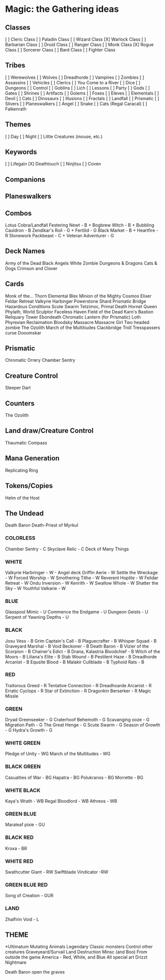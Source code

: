 # Magic: the Gathering ideas

## Classes

[ ] Cleric Class
[ ] Paladin Class
[ ] Wizard Class
[X] Warlock Class
[ ] Barbarian Class
[ ] Druid Class
[ ] Ranger Class
[ ] Monk Class
[X] Rogue Class
[ ] Sorcerer Class
[ ] Bard Class
[ ] Fighter Class

## Tribes

[ ] Werewolves
[ ] Wolves
[ ] Dreadhorde
[ ] Vampires
[ ] Zombies
[ ] Assassins
[ ] Vehicles
[ ] Clerics
[ ] You Come to a River
[ ] Dice
[ ] Dungeons
[ ] Control
[ ] Goblins
[ ] Lich
[ ] Lessons
[ ] Party
[ ] Gods
[ ] Gates
[ ] Shrines
[ ] Artifacts
[ ] Golems
[ ] Foxes
[ ] Eleves
[ ] Elementals
[ ] Devil
[ ] Cats
[ ] Dinosaurs
[ ] Illusions
[ ] Fractals
[ ] Landfall
[ ] Prismatic
[ ] Slivers
[ ] Planeswalkers
[ ] Angel
[ ] Snake
[ ] Cats (Regal Caracal)
[ ] Falkenrath

## Themes

[ ] Day
[ ] Night
[ ] Little Creatures (mouse, etc.)

## Keywords

[ ] Lifegain
[X] Deathtouch
[ ] Ninjitsu
[ ] Coven

## Companions

## Planeswalkers

## Combos

Lotus Cobra/Landfall
Festering Newt - B + Bogbrew Witch - B + Bubbling Cauldron - B
Zendikar's Roil - G + Fertilid - G
Black Market - B + Heartfire - R
Stonework Packbeast - C + Veteran Adventurer - G

## Deck Names

Army of the Dead
Black Angels
White Zombie
Dungeons & Dragons
Cats & Dogs
Crimson and Clover

## Cards

Monk of the...
Thorn Elemental
Blex
Minion of the Mighty
Cosmos Elixer
Feldar Retreat
Valkyrie Harbinger
Powerstone Shard
Prismatic Bridge
Hazardous Conditions
Scute Swarm
Tetzimoc, Primal Death
Hornet Queen
Phylath, World Sculptor
Faceless Haven
Field of the Dead
Karn's Bastion
Reliquary Tower
Ebondeath
Chromatic Lantern (for Prismatic)
Loth
Phyrexian Reclaimation
Bloodsky Massacre
Massacre Girl
Two headed zombie
The Ozolith
March of the Multitiudes
Clackbridge Troll
Tresspassers curse
Dooomskar


## Prismatic

Chromatic Orrery
Chamber Sentry

## Creature Control

Sleeper Dart

## Counters

The Ozolith

## Land draw/Creature Control

Thaumatic Compass

## Mana Generation

Replicating Ring

## Tokens/Copies

Helm of the Host

## The Undead

Death Baron
Death-Priest of Myrkul

### COLORLESS

Chamber Sentry - C
Skyclave Relic - C
Deck of Many Things

### WHITE

Valkyrie Harbringer - W - Angel deck
Griffin Aerie - W
Settle the Wreckage - W
Forced Worship - W
Smothering Tithe - W
Reverent Hoplite - W
Felidar Retreat - W
Ondu Inversion - W
Kenrith - W
Swallow Whole - W
Shatter the Sky - W
Youthful Valkarie - W

### BLUE

Glasspool Mimic - U
Commence the Endgame - U
Dungeon Geists - U
Serpent of Yawning Depths - U

### BLACK

Josu Vess - B
Grim Captain's Call - B
Plaguecrafter - B
Whisper Squad - B
Graveyard Marshal - B
Void Beckoner - B
Death Baron - B
Vizier of the Scorpion - B
Chainer's Edict - B
Drana, Kalastria Bloodchief - B
Witch of the Moors - B
Liliana's Elite - B
Stab Wound - B
Pestilent Haze - B
Dreadhorde Arcanist - B
Equsite Blood - B
Malakir Cullblade - B
Typhoid Rats - B

### RED

Traitorous Greed - R
Tentative Connection - R
Dreadhoarde Arcanist - R
Erratic Cyclops - R
Star of Extinction - R
Dragonkin Berserker - R
Magic Missle

### GREEN

Dryad Greenseeker - G
Craterhoof Behemoth - G
Scavanging ooze - G
Migration Path - G
The Great Henge - G
Scute Swarm - G
Season of Growth - G
Hydra's Growth - G

### WHITE GREEN

Pledge of Unity - WG
March of the Multitudes - WG

### BLACK GREEN

Casualties of War - BG
Hapatra - BG
Polukranos  - BG
Morrette - BG

### WHITE BLACK

Kaya's Wrath - WB
Regal Bloodlord - WB
Athreos - WB

### GREEN BLUE

Maraleaf pixie - GU

### BLACK RED

Kroxa - BR

### WHITE RED

Swathcutter Giant - RW
Swiftblade Vindicator -RW

### GREEN BLUE RED

Song of Creation - GUR

### LAND

Zhalfirin Void - L

## THEME

*Ultimatum
Mutating <animal>
Animals
Legendary
Classic monsters
Control other creatures
Graveyeard/Survail
Land Destruction
Minsc (and Boo)
From outside the game
America - Red, White, and Blue
All special art
Drizzt
Nightmare

Death Baron
open the graves
